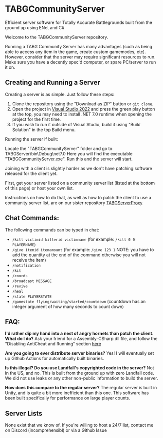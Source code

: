 # TABGCommunityServer
Efficient server software for Totally Accurate Battlegrounds built from the ground up using ENet and C#

Welcome to the TABGCommunityServer repository.

Running a TABG Community Server has many advantages (such as being able to access any item in the game, create custom gamemodes, etc). However, consider that the server may require significant resources to run. Make sure you have a decently spec'd computer, or spare PC/server to run it on.

## Creating and Running a Server

Creating a server is as simple. Just follow these steps:
1. Clone the repository using the "Download as ZIP" button or `git clone`.
2. Open the project in [Visual Studio 2022](https://visualstudio.microsoft.com/) and press the green play button at the top, you may need to install .NET 7.0 runtime when opening the project for the first time.
3. If you wish to run it outside of Visual Studio, build it using "Build Solution" in the top Build menu.

Running the server if built:

Locate the "TABGCommunityServer" folder and go to TABGServer\bin\Debug\net7.0
Here you will find the executable "TABGCommunityServer.exe". Run this and the server will start.

Joining with a client is slightly harder as we don't have patching software released for the client yet.

First, get your server listed on a community server list (listed at the bottom of this page) or host your own list.

Instructions on how to do that, as well as how to patch the client to use a community server list, are on our sister repository [TABGServerProxy](https://github.com/JIBSIL/TABGServersProxy)

## Chat Commands:

The following commands can be typed in chat:
* `/kill victimid killerid victimname` (for example: `/kill 0 0 PLAYERNAME`)
* `/give itemid itemamount` (for example: `/give 123 1` NOTE: you have to add the quantity at the end of the command otherwise you will not receive the item)
* `/notification`
* `/kit`
* `/coords`
* `/broadcast MESSAGE`
* `/revive`
* `/heal`
* `/state PLAYERSTATE`
* `/gamestate flying/waiting/started/countdown` (countdown has an integer argument of how many seconds to count down)

## FAQ:
**I'd rather dip my hand into a nest of angry hornets than patch the client. What do I do?**
Ask your friend for a Assembly-CSharp.dll file, and follow the "Disabling AntiCheat and Running" section [here](https://github.com/JIBSIL/TABGServersProxy)

**Are you going to ever distribute server binaries?**
Yes! I will eventually set up Github Actions for automatically built binaries.

**Is this illegal? Do you use Landfall's copyrighted code in the server?**
Not in the US, and no. This is built from the ground up with zero Landfall code. We did not use leaks or any other non-public information to build the server.

**How does this compare to the regular server?**
The regular server is built in Unity, and is quite a bit more inefficient than this one. This software has been built specifically for performance on large player counts.

## Server Lists
None exist that we know of. If you're willing to host a 24/7 list, contact me on Discord (incomprehensibl) or via a Github Issue
